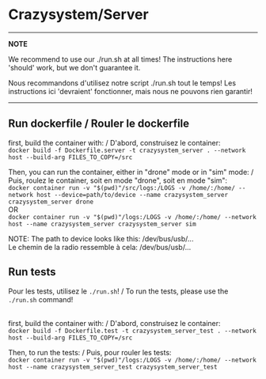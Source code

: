 # Crazysystem/Server

---
**NOTE**

We recommend to use our ./run.sh at all times! The instructions here 'should' work, but we don't guarantee it.

Nous recommandons d'utilisez notre script ./run.sh tout le temps! Les instructions ici 'devraient' fonctionner, mais nous ne pouvons rien garantir!

---

## Run dockerfile / Rouler le dockerfile

first, build the container with: / D'abord, construisez le container:<br>
`docker build -f Dockerfile.server -t crazysystem_server . --network host --build-arg FILES_TO_COPY=/src`<br>

Then, you can run the container, either in "drone" mode or in "sim" mode: / Puis, roulez le container, soit en mode "drone", soit en mode "sim":<br>
`docker container run -v "$(pwd)"/src/logs:/LOGS -v /home/:/home/ --network host --device=path/to/device --name crazysystem_server crazysystem_server drone`<br>
OR<br>
`docker container run -v "$(pwd)"/logs:/LOGS -v /home/:/home/ --network host --name crazysystem_server crazysystem_server sim`<br>

NOTE: The path to device looks like this: /dev/bus/usb/...<br>
      Le chemin de la radio ressemble à cela: /dev/bus/usb/...<br>

## Run tests

Pour les tests, utilisez le `./run.sh`! / To run the tests, please use the `./run.sh` command!
<br>
<br>

first, build the container with: / D'abord, construisez le container:<br>
`docker build -f Dockerfile.test -t crazysystem_server_test . --network host --build-arg FILES_TO_COPY=/src`<br>

Then, to run the tests: / Puis, pour rouler les tests:<br>
`docker container run -v "$(pwd)"/logs:/LOGS -v /home/:/home/ --network host --name crazysystem_server_test crazysystem_server_test`
